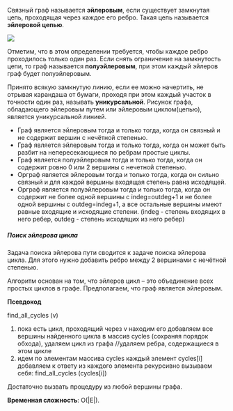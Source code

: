 Связный граф называется **эйлеровым**, если существует замкнутая цепь, проходящая через каждое его ребро. Такая цепь называется **эйлеровой цепью**. 

![](https://lh4.googleusercontent.com/2diTZm03ZIsxwBzNaIh1surO8PfBFAwE3J43u0foWhcZh8PHLgMAB3cr-qkSXOEZTLImuBHDDVDXqEko8xzxyqOgZKwQXyLMSMrRKWUuDDr-KBrd2LH9cEyFjVd7E79LckwHoPT3XnFFs3dGWxzTdKM)

  

Отметим, что в этом определении требуется, чтобы каждое ребро проходилось только один раз. Если снять ограничение на замкнутость цепи, то граф называется **полуэйлеровым**, при этом каждый эйлеров граф будет полуэйлеровым.

Принято всякую замкнутую линию, если ее можно начертить, не отрывая карандаша от бумаги, проходя при этом каждый участок в точности один раз, называть **уникурсальной**. Рисунок графа, обладающего эйлеровым путем или эйлеровым циклом(цепью), является уникурсальной линией.

- Граф является эйлеровым тогда и только тогда, когда он связный и не содержит вершин с нечётной степенью.
- Граф является эйлеровым тогда и только тогда, когда он может быть разбит на непересекающиеся по ребрам простые циклы.
- Граф является полуэйлеровым тогда и только тогда, когда он содержит ровно 0 или 2 вершины с нечетной степенью.
- Орграф является эйлеровым тогда и только тогда, когда он сильно связный и для каждой вершины входящая степень равна исходящей.
- Орграф является полуэйлеровым тогда и только тогда, когда он содержит не более одной вершины с indeg=outdeg+1 и не более одной вершины с outdeg=indeg+1, а все остальные вершины имеют равные входящие и исходящие степени. (indeg - степень входящих в него ребер, outdeg - степень исходящих из него ребер)

##### Поиск эйлерова цикла

Задача поиска эйлерова пути сводится к задаче поиска эйлерова цикла. Для этого нужно добавить ребро между 2 вершинами с нечётной степенью.

Алгоритм основан на том, что эйлеров цикл – это объединение всех простых циклов в графе. Предполагаем, что граф является эйлеровым.

**Псевдокод**

find_all_cycles (v)

1. пока есть цикл, проходящий через v находим его добавляем все вершины найденного цикла в массив cycles (сохраняя порядок обхода), удаляем цикл из графа //удаляем ребра, содержащиеся в этом цикле
2. идем по элементам массива cycles каждый элемент cycles[i] добавляем к ответу из каждого элемента рекурсивно вызываем себя: find_all_cycles (cycles[i])

Достаточно вызвать процедуру из любой вершины графа.

**Временная сложность**: O(|E|).
